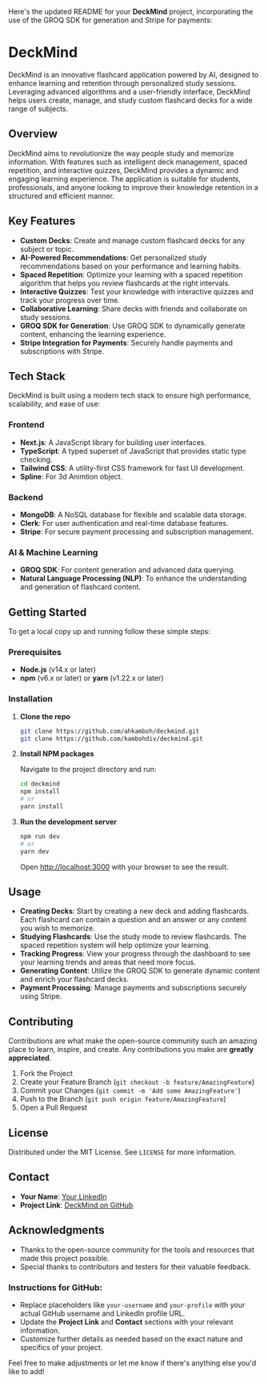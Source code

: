 Here's the updated README for your **DeckMind** project, incorporating the use of the GROQ SDK for generation and Stripe for payments:


# DeckMind

DeckMind is an innovative flashcard application powered by AI, designed to enhance learning and retention through personalized study sessions. Leveraging advanced algorithms and a user-friendly interface, DeckMind helps users create, manage, and study custom flashcard decks for a wide range of subjects.

## Overview

DeckMind aims to revolutionize the way people study and memorize information. With features such as intelligent deck management, spaced repetition, and interactive quizzes, DeckMind provides a dynamic and engaging learning experience. The application is suitable for students, professionals, and anyone looking to improve their knowledge retention in a structured and efficient manner.

## Key Features

- **Custom Decks**: Create and manage custom flashcard decks for any subject or topic.
- **AI-Powered Recommendations**: Get personalized study recommendations based on your performance and learning habits.
- **Spaced Repetition**: Optimize your learning with a spaced repetition algorithm that helps you review flashcards at the right intervals.
- **Interactive Quizzes**: Test your knowledge with interactive quizzes and track your progress over time.
- **Collaborative Learning**: Share decks with friends and collaborate on study sessions.
- **GROQ SDK for Generation**: Use GROQ SDK to dynamically generate content, enhancing the learning experience.
- **Stripe Integration for Payments**: Securely handle payments and subscriptions with Stripe.

## Tech Stack

DeckMind is built using a modern tech stack to ensure high performance, scalability, and ease of use:

### Frontend

- **Next.js**: A JavaScript library for building user interfaces.
- **TypeScript**: A typed superset of JavaScript that provides static type checking.
- **Tailwind CSS**: A utility-first CSS framework for fast UI development.
- **Spline**: For 3d Animtion object.

### Backend

- **MongoDB**: A NoSQL database for flexible and scalable data storage.
- **Clerk**: For user authentication and real-time database features.
- **Stripe**: For secure payment processing and subscription management.

 ### AI & Machine Learning
- **GROQ SDK**: For content generation and advanced data querying.
- **Natural Language Processing (NLP)**: To enhance the understanding and generation of flashcard content.

## Getting Started

To get a local copy up and running follow these simple steps:

### Prerequisites

- **Node.js** (v14.x or later)
- **npm** (v6.x or later) or **yarn** (v1.22.x or later)

### Installation

1. **Clone the repo**

   ```bash
   git clone https://github.com/ahkamboh/deckmind.git
   git clone https://github.com/kambohdiv/deckmind.git
   ```

2. **Install NPM packages**

   Navigate to the project directory and run:

   ```bash
   cd deckmind
   npm install
   # or
   yarn install
   ```

3. **Run the development server**

   ```bash
   npm run dev
   # or
   yarn dev
   ```

   Open [http://localhost:3000](http://localhost:3000) with your browser to see the result.

## Usage

- **Creating Decks**: Start by creating a new deck and adding flashcards. Each flashcard can contain a question and an answer or any content you wish to memorize.
- **Studying Flashcards**: Use the study mode to review flashcards. The spaced repetition system will help optimize your learning.
- **Tracking Progress**: View your progress through the dashboard to see your learning trends and areas that need more focus.
- **Generating Content**: Utilize the GROQ SDK to generate dynamic content and enrich your flashcard decks.
- **Payment Processing**: Manage payments and subscriptions securely using Stripe.

## Contributing

Contributions are what make the open-source community such an amazing place to learn, inspire, and create. Any contributions you make are **greatly appreciated**.

1. Fork the Project
2. Create your Feature Branch (`git checkout -b feature/AmazingFeature`)
3. Commit your Changes (`git commit -m 'Add some AmazingFeature'`)
4. Push to the Branch (`git push origin feature/AmazingFeature`)
5. Open a Pull Request

## License

Distributed under the MIT License. See `LICENSE` for more information.

## Contact

- **Your Name**: [Your LinkedIn](https://www.linkedin.com/in/your-profile)
- **Project Link**: [DeckMind on GitHub](https://github.com/your-username/deckmind)

## Acknowledgments

- Thanks to the open-source community for the tools and resources that made this project possible.
- Special thanks to contributors and testers for their valuable feedback.


### Instructions for GitHub:

- Replace placeholders like `your-username` and `your-profile` with your actual GitHub username and LinkedIn profile URL.
- Update the **Project Link** and **Contact** sections with your relevant information.
- Customize further details as needed based on the exact nature and specifics of your project.

Feel free to make adjustments or let me know if there's anything else you'd like to add!